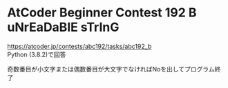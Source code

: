 # AtCoder Beginner Contest 192 B uNrEaDaBlE sTrInG  
https://atcoder.jp/contests/abc192/tasks/abc192_b  
Python (3.8.2)で回答  

奇数番目が小文字または偶数番目が大文字でなければNoを出してプログラム終了

